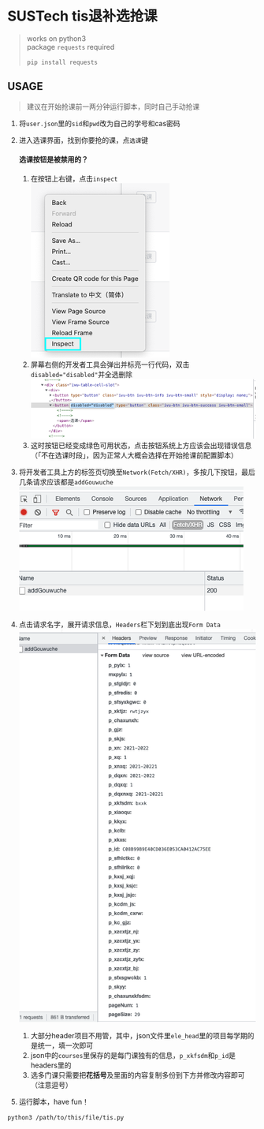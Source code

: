 # SUSTech tis退补选抢课

> works on python3  
> package `requests` required  
> ```
> pip install requests
> ```


## USAGE
> 建议在开始抢课前一两分钟运行脚本，同时自己手动抢课  
1. 将`user.json`里的`sid`和`pwd`改为自己的学号和cas密码
2. 进入选课界面，找到你要抢的课，点`选课`键


    #### 选课按钮是被禁用的？
    1. 在按钮上右键，点击`inspect`  
    ![](./1.png)
    2. 屏幕右侧的开发者工具会弹出并标亮一行代码，双击`disabled="disabled"`并全选删除  
    ![](./2.png)
    3. 这时按钮已经变成绿色可用状态，点击按钮系统上方应该会出现错误信息（「不在选课时段」，因为正常人大概会选择在开始抢课前配置脚本）


3. 将开发者工具上方的标签页切换至`Network(Fetch/XHR)`，多按几下按钮，最后几条请求应该都是`addGouwuche`  
![](./3.png)
4. 点击请求名字，展开请求信息，`Headers`栏下划到底出现`Form Data`  
![](./4.png)
    1. 大部分header项目不用管，其中，json文件里`ele_head`里的项目每学期的是统一，填一次即可
    2. json中的`courses`里保存的是每门课独有的信息，`p_xkfsdm`和`p_id`是headers里的
    3. 选多门课只需要把**花括号**及里面的内容复制多份到下方并修改内容即可（注意逗号）
5. 运行脚本，have fun！
```
python3 /path/to/this/file/tis.py
```

